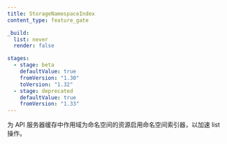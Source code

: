 ```yaml
---
title: StorageNamespaceIndex
content_type: feature_gate

_build:
  list: never
  render: false

stages:
  - stage: beta 
    defaultValue: true
    fromVersion: "1.30"
    toVersion: "1.32"
  - stage: deprecated
    defaultValue: true
    fromVersion: "1.33"
---
```


<!--
Enables a namespace indexer for namespace scoped resources
in API server cache to accelerate list operations.
-->
为 API 服务器缓存中作用域为命名空间的资源启用命名空间索引器，以加速 list 操作。
